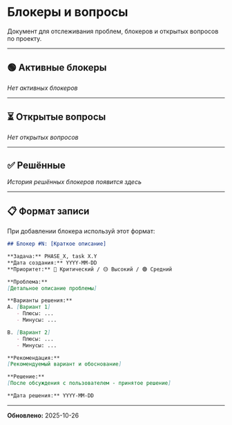 # Блокеры и вопросы

Документ для отслеживания проблем, блокеров и открытых вопросов по проекту.

---

## 🟢 Активные блокеры

_Нет активных блокеров_

---

## ⏳ Открытые вопросы

_Нет открытых вопросов_

---

## ✅ Решённые

_История решённых блокеров появится здесь_

---

## 📋 Формат записи

При добавлении блокера используй этот формат:

```markdown
## Блокер #N: [Краткое описание]

**Задача:** PHASE_X, task X.Y
**Дата создания:** YYYY-MM-DD
**Приоритет:** 🔴 Критический / 🟡 Высокий / 🟢 Средний

**Проблема:**
[Детальное описание проблемы]

**Варианты решения:**
A. [Вариант 1]
   - Плюсы: ...
   - Минусы: ...

B. [Вариант 2]
   - Плюсы: ...
   - Минусы: ...

**Рекомендация:**
[Рекомендуемый вариант и обоснование]

**Решение:**
[После обсуждения с пользователем - принятое решение]

**Дата решения:** YYYY-MM-DD
```

---

**Обновлено:** 2025-10-26
